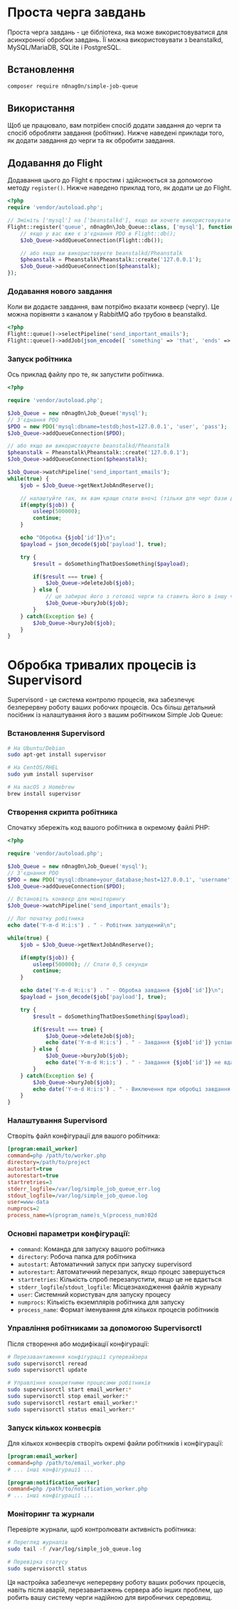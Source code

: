 # Проста черга завдань

Проста черга завдань - це бібліотека, яка може використовуватися для асинхронної обробки завдань. Її можна використовувати з beanstalkd, MySQL/MariaDB, SQLite і PostgreSQL.

## Встановлення
```bash
composer require n0nag0n/simple-job-queue
```

## Використання

Щоб це працювало, вам потрібен спосіб додати завдання до черги та спосіб обробляти завдання (робітник). Нижче наведені приклади того, як додати завдання до черги та як обробити завдання.

## Додавання до Flight

Додавання цього до Flight є простим і здійснюється за допомогою методу `register()`. Нижче наведено приклад того, як додати це до Flight.

```php
<?php
require 'vendor/autoload.php';

// Змініть ['mysql'] на ['beanstalkd'], якщо ви хочете використовувати beanstalkd
Flight::register('queue', n0nag0n\Job_Queue::class, ['mysql'], function($Job_Queue) {
	// якщо у вас вже є з'єднання PDO в Flight::db();
	$Job_Queue->addQueueConnection(Flight::db());

	// або якщо ви використовуєте beanstalkd/Pheanstalk
	$pheanstalk = Pheanstalk\Pheanstalk::create('127.0.0.1');
	$Job_Queue->addQueueConnection($pheanstalk);
});
```

### Додавання нового завдання

Коли ви додаєте завдання, вам потрібно вказати конвеєр (чергу). Це можна порівняти з каналом у RabbitMQ або трубою в beanstalkd.

```php
<?php
Flight::queue()->selectPipeline('send_important_emails');
Flight::queue()->addJob(json_encode([ 'something' => 'that', 'ends' => 'up', 'a' => 'string' ]));
```

### Запуск робітника

Ось приклад файлу про те, як запустити робітника.
```php
<?php

require 'vendor/autoload.php';

$Job_Queue = new n0nag0n\Job_Queue('mysql');
// З'єднання PDO
$PDO = new PDO('mysql:dbname=testdb;host=127.0.0.1', 'user', 'pass');
$Job_Queue->addQueueConnection($PDO);

// або якщо ви використовуєте beanstalkd/Pheanstalk
$pheanstalk = Pheanstalk\Pheanstalk::create('127.0.0.1');
$Job_Queue->addQueueConnection($pheanstalk);

$Job_Queue->watchPipeline('send_important_emails');
while(true) {
	$job = $Job_Queue->getNextJobAndReserve();

	// налаштуйте так, як вам краще спати вночі (тільки для черг бази даних, beanstalkd не потребує цієї умови)
	if(empty($job)) {
		usleep(500000);
		continue;
	}

	echo "Обробка {$job['id']}\n";
	$payload = json_decode($job['payload'], true);

	try {
		$result = doSomethingThatDoesSomething($payload);

		if($result === true) {
			$Job_Queue->deleteJob($job);
		} else {
			// це забирає його з готової черги та ставить його в іншу чергу, яку можна буде забрати та "вибити" пізніше.
			$Job_Queue->buryJob($job);
		}
	} catch(Exception $e) {
		$Job_Queue->buryJob($job);
	}
}
```

# Обробка тривалих процесів із Supervisord

Supervisord - це система контролю процесів, яка забезпечує безперервну роботу ваших робочих процесів. Ось більш детальний посібник із налаштування його з вашим робітником Simple Job Queue:

### Встановлення Supervisord

```bash
# На Ubuntu/Debian
sudo apt-get install supervisor

# На CentOS/RHEL
sudo yum install supervisor

# На macOS з Homebrew
brew install supervisor
```

### Створення скрипта робітника

Спочатку збережіть код вашого робітника в окремому файлі PHP:

```php
<?php

require 'vendor/autoload.php';

$Job_Queue = new n0nag0n\Job_Queue('mysql');
// З'єднання PDO
$PDO = new PDO('mysql:dbname=your_database;host=127.0.0.1', 'username', 'password');
$Job_Queue->addQueueConnection($PDO);

// Встановіть конвеєр для моніторингу
$Job_Queue->watchPipeline('send_important_emails');

// Лог початку робітника
echo date('Y-m-d H:i:s') . " - Робітник запущений\n";

while(true) {
    $job = $Job_Queue->getNextJobAndReserve();

    if(empty($job)) {
        usleep(500000); // Спати 0,5 секунди
        continue;
    }

    echo date('Y-m-d H:i:s') . " - Обробка завдання {$job['id']}\n";
    $payload = json_decode($job['payload'], true);

    try {
        $result = doSomethingThatDoesSomething($payload);

        if($result === true) {
            $Job_Queue->deleteJob($job);
            echo date('Y-m-d H:i:s') . " - Завдання {$job['id']} успішно завершено\n";
        } else {
            $Job_Queue->buryJob($job);
            echo date('Y-m-d H:i:s') . " - Завдання {$job['id']} не вдалося, закопано\n";
        }
    } catch(Exception $e) {
        $Job_Queue->buryJob($job);
        echo date('Y-m-d H:i:s') . " - Виключення при обробці завдання {$job['id']}: {$e->getMessage()}\n";
    }
}
```

### Налаштування Supervisord

Створіть файл конфігурації для вашого робітника:

```ini
[program:email_worker]
command=php /path/to/worker.php
directory=/path/to/project
autostart=true
autorestart=true
startretries=3
stderr_logfile=/var/log/simple_job_queue_err.log
stdout_logfile=/var/log/simple_job_queue.log
user=www-data
numprocs=2
process_name=%(program_name)s_%(process_num)02d
```

### Основні параметри конфігурації:

- `command`: Команда для запуску вашого робітника
- `directory`: Робоча папка для робітника
- `autostart`: Автоматичний запуск при запуску supervisord
- `autorestart`: Автоматичний перезапуск, якщо процес завершується
- `startretries`: Кількість спроб перезапустити, якщо це не вдається
- `stderr_logfile`/`stdout_logfile`: Місцезнаходження файлів журналу
- `user`: Системний користувач для запуску процесу
- `numprocs`: Кількість екземплярів робітника для запуску
- `process_name`: Формат іменування для кількох процесів робітників

### Управління робітниками за допомогою Supervisorctl

Після створення або модифікації конфігурації:

```bash
# Перезавантаження конфігурації супервайзера
sudo supervisorctl reread
sudo supervisorctl update

# Управління конкретними процесами робітників
sudo supervisorctl start email_worker:*
sudo supervisorctl stop email_worker:*
sudo supervisorctl restart email_worker:*
sudo supervisorctl status email_worker:*
```

### Запуск кількох конвеєрів

Для кількох конвеєрів створіть окремі файли робітників і конфігурації:

```ini
[program:email_worker]
command=php /path/to/email_worker.php
# ... інші конфігурації ...

[program:notification_worker]
command=php /path/to/notification_worker.php
# ... інші конфігурації ...
```

### Моніторинг та журнали

Перевірте журнали, щоб контролювати активність робітника:

```bash
# Перегляд журналів
sudo tail -f /var/log/simple_job_queue.log

# Перевірка статусу
sudo supervisorctl status
```

Ця настройка забезпечує неперервну роботу ваших робочих процесів, навіть після аварій, перезавантажень сервера або інших проблем, що робить вашу систему черги надійною для виробничих середовищ.